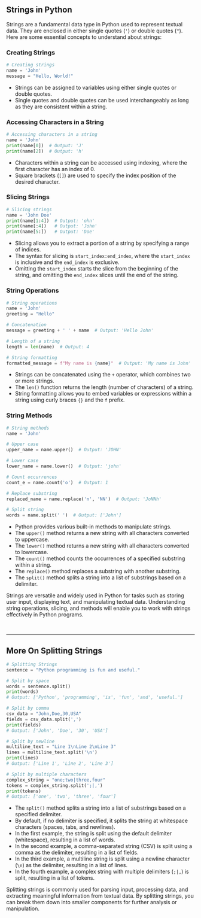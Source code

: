 ## Strings in Python

Strings are a fundamental data type in Python used to represent textual data. They are enclosed in either single quotes (`'`) or double quotes (`"`). Here are some essential concepts to understand about strings:

### Creating Strings

```python
# Creating strings
name = 'John'
message = "Hello, World!"
```

- Strings can be assigned to variables using either single quotes or double quotes.
- Single quotes and double quotes can be used interchangeably as long as they are consistent within a string.

### Accessing Characters in a String

```python
# Accessing characters in a string
name = 'John'
print(name[0])  # Output: 'J'
print(name[2])  # Output: 'h'
```

- Characters within a string can be accessed using indexing, where the first character has an index of 0.
- Square brackets (`[]`) are used to specify the index position of the desired character.

### Slicing Strings

```python
# Slicing strings
name = 'John Doe'
print(name[1:4])  # Output: 'ohn'
print(name[:4])   # Output: 'John'
print(name[5:])   # Output: 'Doe'
```

- Slicing allows you to extract a portion of a string by specifying a range of indices.
- The syntax for slicing is `start_index:end_index`, where the `start_index` is inclusive and the `end_index` is exclusive.
- Omitting the `start_index` starts the slice from the beginning of the string, and omitting the `end_index` slices until the end of the string.

### String Operations

```python
# String operations
name = 'John'
greeting = "Hello"

# Concatenation
message = greeting + ' ' + name  # Output: 'Hello John'

# Length of a string
length = len(name)  # Output: 4

# String formatting
formatted_message = f"My name is {name}"  # Output: 'My name is John'
```

- Strings can be concatenated using the `+` operator, which combines two or more strings.
- The `len()` function returns the length (number of characters) of a string.
- String formatting allows you to embed variables or expressions within a string using curly braces `{}` and the `f` prefix.

### String Methods

```python
# String methods
name = 'John'

# Upper case
upper_name = name.upper()  # Output: 'JOHN'

# Lower case
lower_name = name.lower()  # Output: 'john'

# Count occurrences
count_e = name.count('o')  # Output: 1

# Replace substring
replaced_name = name.replace('n', 'NN')  # Output: 'JoNNh'

# Split string
words = name.split(' ')  # Output: ['John']
```

- Python provides various built-in methods to manipulate strings.
- The `upper()` method returns a new string with all characters converted to uppercase.
- The `lower()` method returns a new string with all characters converted to lowercase.
- The `count()` method counts the occurrences of a specified substring within a string.
- The `replace()` method replaces a substring with another substring.
- The `split()` method splits a string into a list of substrings based on a delimiter.

Strings are versatile and widely used in Python for tasks such as storing user input, displaying text, and manipulating textual data. Understanding string operations, slicing, and methods will enable you to work with strings effectively in Python programs.

<br>
<hr>

## More On Splitting Strings

```python
# Splitting Strings
sentence = "Python programming is fun and useful."

# Split by space
words = sentence.split()
print(words)
# Output: ['Python', 'programming', 'is', 'fun', 'and', 'useful.']

# Split by comma
csv_data = "John,Doe,30,USA"
fields = csv_data.split(',')
print(fields)
# Output: ['John', 'Doe', '30', 'USA']

# Split by newline
multiline_text = "Line 1\nLine 2\nLine 3"
lines = multiline_text.split('\n')
print(lines)
# Output: ['Line 1', 'Line 2', 'Line 3']

# Split by multiple characters
complex_string = "one;two|three,four"
tokens = complex_string.split(';|,')
print(tokens)
# Output: ['one', 'two', 'three', 'four']
```

- The `split()` method splits a string into a list of substrings based on a specified delimiter.
- By default, if no delimiter is specified, it splits the string at whitespace characters (spaces, tabs, and newlines).
- In the first example, the string is split using the default delimiter (whitespace), resulting in a list of words.
- In the second example, a comma-separated string (CSV) is split using a comma as the delimiter, resulting in a list of fields.
- In the third example, a multiline string is split using a newline character (`\n`) as the delimiter, resulting in a list of lines.
- In the fourth example, a complex string with multiple delimiters (`;|,`) is split, resulting in a list of tokens.

Splitting strings is commonly used for parsing input, processing data, and extracting meaningful information from textual data. By splitting strings, you can break them down into smaller components for further analysis or manipulation.
